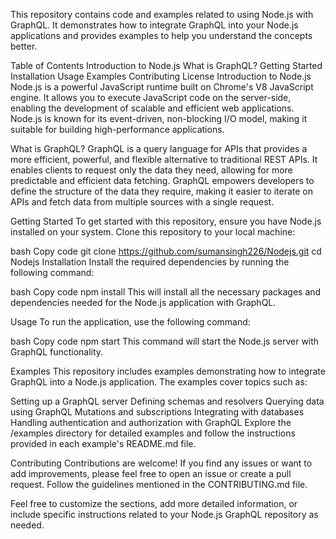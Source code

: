 This repository contains code and examples related to using Node.js with GraphQL. It demonstrates how to integrate GraphQL into your Node.js applications and provides examples to help you understand the concepts better.

Table of Contents
Introduction to Node.js
What is GraphQL?
Getting Started
Installation
Usage
Examples
Contributing
License
Introduction to Node.js
Node.js is a powerful JavaScript runtime built on Chrome's V8 JavaScript engine. It allows you to execute JavaScript code on the server-side, enabling the development of scalable and efficient web applications. Node.js is known for its event-driven, non-blocking I/O model, making it suitable for building high-performance applications.

What is GraphQL?
GraphQL is a query language for APIs that provides a more efficient, powerful, and flexible alternative to traditional REST APIs. It enables clients to request only the data they need, allowing for more predictable and efficient data fetching. GraphQL empowers developers to define the structure of the data they require, making it easier to iterate on APIs and fetch data from multiple sources with a single request.

Getting Started
To get started with this repository, ensure you have Node.js installed on your system. Clone this repository to your local machine:

bash
Copy code
git clone https://github.com/sumansingh226/Nodejs.git
cd Nodejs
Installation
Install the required dependencies by running the following command:

bash
Copy code
npm install
This will install all the necessary packages and dependencies needed for the Node.js application with GraphQL.

Usage
To run the application, use the following command:

bash
Copy code
npm start
This command will start the Node.js server with GraphQL functionality.

Examples
This repository includes examples demonstrating how to integrate GraphQL into a Node.js application. The examples cover topics such as:

Setting up a GraphQL server
Defining schemas and resolvers
Querying data using GraphQL
Mutations and subscriptions
Integrating with databases
Handling authentication and authorization with GraphQL
Explore the /examples directory for detailed examples and follow the instructions provided in each example's README.md file.

Contributing
Contributions are welcome! If you find any issues or want to add improvements, please feel free to open an issue or create a pull request. Follow the guidelines mentioned in the CONTRIBUTING.md file.

Feel free to customize the sections, add more detailed information, or include specific instructions related to your Node.js GraphQL repository as needed.
